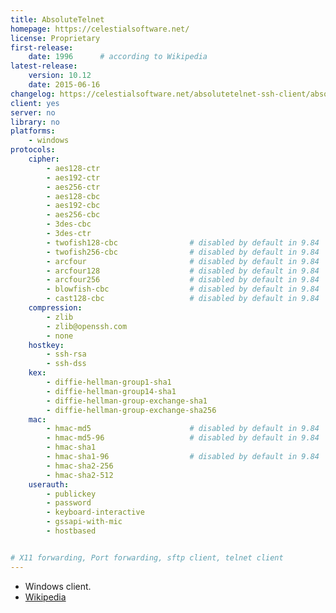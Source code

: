 ```yaml
---
title: AbsoluteTelnet
homepage: https://celestialsoftware.net/
license: Proprietary
first-release:
    date: 1996      # according to Wikipedia
latest-release:
    version: 10.12
    date: 2015-06-16
changelog: https://celestialsoftware.net/absolutetelnet-ssh-client/absolutetelnet/ssh-version-history-9.53.html
client: yes
server: no
library: no
platforms:
    - windows
protocols:
    cipher:
        - aes128-ctr
        - aes192-ctr
        - aes256-ctr
        - aes128-cbc
        - aes192-cbc
        - aes256-cbc
        - 3des-cbc
        - 3des-ctr
        - twofish128-cbc                # disabled by default in 9.84
        - twofish256-cbc                # disabled by default in 9.84
        - arcfour                       # disabled by default in 9.84
        - arcfour128                    # disabled by default in 9.84
        - arcfour256                    # disabled by default in 9.84
        - blowfish-cbc                  # disabled by default in 9.84
        - cast128-cbc                   # disabled by default in 9.84
    compression:
        - zlib
        - zlib@openssh.com
        - none
    hostkey:
        - ssh-rsa
        - ssh-dss
    kex:
        - diffie-hellman-group1-sha1
        - diffie-hellman-group14-sha1
        - diffie-hellman-group-exchange-sha1
        - diffie-hellman-group-exchange-sha256
    mac:
        - hmac-md5                      # disabled by default in 9.84
        - hmac-md5-96                   # disabled by default in 9.84
        - hmac-sha1
        - hmac-sha1-96                  # disabled by default in 9.84
        - hmac-sha2-256
        - hmac-sha2-512
    userauth:
        - publickey
        - password
        - keyboard-interactive
        - gssapi-with-mic
        - hostbased


# X11 forwarding, Port forwarding, sftp client, telnet client
---
```


* Windows client.
* [Wikipedia](https://en.wikipedia.org/wiki/AbsoluteTelnet)
